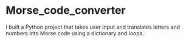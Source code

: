 # Morse_code_converter
I built a Python project that takes user input and translates letters and numbers into Morse code using a dictionary and loops.
